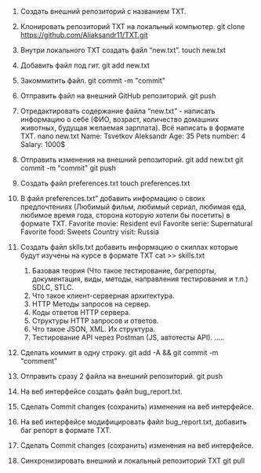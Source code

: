 1. Создать внешний репозиторий c названием TXT.

 2. Клонировать репозиторий TXT на локальный компьютер. 
    git clone https://github.com/Aliaksandr11/TXT.git

 3. Внутри локального TXT создать файл “new.txt”.
    touch new.txt

 4. Добавить файл под гит.
    git add new.txt

 5. Закоммитить файл.
    git commit -m "commit"
    
 6. Отправить файл на внешний GitHub репозиторий.
    git push

 7. Отредактировать содержание файла “new.txt” - написать информацию о себе (ФИО, возраст, количество домашних животных, будущая желаемая зарплата). Всё написать в формате TXT.
    nano new.txt
    Name: Tsvetkov Aleksandr
    Age: 35
    Pets number: 4
    Salary: 1000$

 8. Отправить изменения на внешний репозиторий.
    git add new.txt
    git commit -m "commit"
    git push

 9. Создать файл preferences.txt
    touch preferences.txt

 10. В файл preferences.txt” добавить информацию о своих предпочтениях (Любимый фильм, любимый сериал, любимая еда, любимое время года, сторона которую хотели бы посетить) в формате TXT.
     Favorite movie: Resident evil
     Favorite serie: Supernatural
     Favorite food: Sweets
     Country visit: Russia

 11. Создать файл sklls.txt добавить информацию о скиллах которые будут изучены на курсе в формате TXT
     cat >> skills.txt
     1. Базовая теория (Что такое тестирование, багрепорты, документация, виды, методы, направления тестирования и т.п.) SDLC, STLC.
     2. Что такое клиент-серверная архитектура.
     3. HTTP Методы запросов на сервер.
     4. Коды ответов HTTP сервера.
     5. Структуры HTTP запросов и ответов.
     6. Что такое JSON, XML. Их структура.
     7. Тестирование API через Postman (JS, автотесты API).
    .....

 12. Сделать коммит в одну строку.
     git add -A && git commit -m "comment"

 13. Отправить сразу 2 файла на внешний репозиторий.
     git push

 14. На веб интерфейсе создать файл bug_report.txt.

 15. Сделать Commit changes (сохранить) изменения на веб интерфейсе.

 16. На веб интерфейсе модифицировать файл bug_report.txt, добавить баг репорт в формате TXT.
      
 17. Сделать Commit changes (сохранить) изменения на веб интерфейсе.

 18. Синхронизировать внешний и локальный репозиторий TXT
     git pull
  

